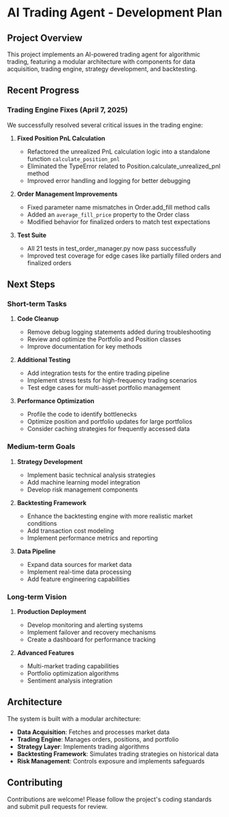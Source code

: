 # AI Trading Agent - Development Plan

## Project Overview
This project implements an AI-powered trading agent for algorithmic trading, featuring a modular architecture with components for data acquisition, trading engine, strategy development, and backtesting.

## Recent Progress

### Trading Engine Fixes (April 7, 2025)
We successfully resolved several critical issues in the trading engine:

1. **Fixed Position PnL Calculation**
   - Refactored the unrealized PnL calculation logic into a standalone function `calculate_position_pnl`
   - Eliminated the TypeError related to Position.calculate_unrealized_pnl method
   - Improved error handling and logging for better debugging

2. **Order Management Improvements**
   - Fixed parameter name mismatches in Order.add_fill method calls
   - Added an `average_fill_price` property to the Order class
   - Modified behavior for finalized orders to match test expectations

3. **Test Suite**
   - All 21 tests in test_order_manager.py now pass successfully
   - Improved test coverage for edge cases like partially filled orders and finalized orders

## Next Steps

### Short-term Tasks
1. **Code Cleanup**
   - Remove debug logging statements added during troubleshooting
   - Review and optimize the Portfolio and Position classes
   - Improve documentation for key methods

2. **Additional Testing**
   - Add integration tests for the entire trading pipeline
   - Implement stress tests for high-frequency trading scenarios
   - Test edge cases for multi-asset portfolio management

3. **Performance Optimization**
   - Profile the code to identify bottlenecks
   - Optimize position and portfolio updates for large portfolios
   - Consider caching strategies for frequently accessed data

### Medium-term Goals
1. **Strategy Development**
   - Implement basic technical analysis strategies
   - Add machine learning model integration
   - Develop risk management components

2. **Backtesting Framework**
   - Enhance the backtesting engine with more realistic market conditions
   - Add transaction cost modeling
   - Implement performance metrics and reporting

3. **Data Pipeline**
   - Expand data sources for market data
   - Implement real-time data processing
   - Add feature engineering capabilities

### Long-term Vision
1. **Production Deployment**
   - Develop monitoring and alerting systems
   - Implement failover and recovery mechanisms
   - Create a dashboard for performance tracking

2. **Advanced Features**
   - Multi-market trading capabilities
   - Portfolio optimization algorithms
   - Sentiment analysis integration

## Architecture
The system is built with a modular architecture:

- **Data Acquisition**: Fetches and processes market data
- **Trading Engine**: Manages orders, positions, and portfolio
- **Strategy Layer**: Implements trading algorithms
- **Backtesting Framework**: Simulates trading strategies on historical data
- **Risk Management**: Controls exposure and implements safeguards

## Contributing
Contributions are welcome! Please follow the project's coding standards and submit pull requests for review.
